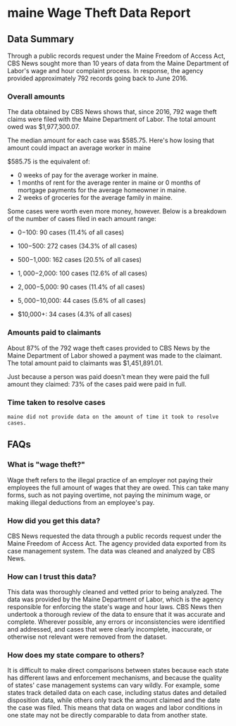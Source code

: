 # maine Wage Theft Data Report

## Data Summary

Through a public records request under the Maine Freedom of Access Act, CBS News sought more than 10 years of data from the Maine Department of Labor's wage and hour complaint process. In response, the agency provided approximately 792 records going back to June 2016.



### Overall amounts

The data obtained by CBS News shows that, since 2016, 792 wage theft claims were filed with the Maine Department of Labor. The total amount owed was $1,977,300.07.

The median amount for each case was $585.75. Here's how losing that amount could impact an average worker in maine

$585.75 is the equivalent of: 
* 0 weeks of pay for the average worker in maine.
* 1 months of rent for the average renter in maine or 0 months of mortgage payments for the average homeowner in maine.
* 2 weeks of groceries for the average family in maine.

Some cases were worth even more money, however. Below is a breakdown of the number of cases filed in each amount range: 

* $0-$100: 90 cases (11.4% of all cases)

* $100-$500: 272 cases (34.3% of all cases)

* $500-$1,000: 162 cases (20.5% of all cases)

* $1,000-$2,000: 100 cases (12.6% of all cases)

* $2,000-$5,000: 90 cases (11.4% of all cases)

* $5,000-$10,000: 44 cases (5.6% of all cases)

* $10,000+: 34 cases (4.3% of all cases)



### Amounts paid to claimants

About 87% of the 792 wage theft cases provided to CBS News by the Maine Department of Labor showed a payment was made to the claimant. The total amount paid to claimants was $1,451,891.01.


Just because a person was paid doesn't mean they were paid the full amount they claimed: 73% of the cases paid were paid in full.



### Time taken to resolve cases

    maine did not provide data on the amount of time it took to resolve cases.


## FAQs

### What is "wage theft?"

Wage theft refers to the illegal practice of an employer not paying their employees the full amount of wages that they are owed. This can take many forms, such as not paying overtime, not paying the minimum wage, or making illegal deductions from an employee's pay.

###  How did you get this data?

CBS News requested the data through a public records request under the Maine Freedom of Access Act. The agency provided data exported from its case management system. The data was cleaned and analyzed by CBS News.

### How can I trust this data? 

This data was thoroughly cleaned and vetted prior to being analyzed. The data was provided by the Maine Department of Labor, which is the agency responsible for enforcing the state's wage and hour laws. CBS News then undertook a thorough review of the data to ensure that it was accurate and complete. Wherever possible, any errors or inconsistencies were identified and addressed, and cases that were clearly incomplete, inaccurate, or otherwise not relevant were removed from the dataset.

### How does my state compare to others? 

It is difficult to make direct comparisons between states because each state has different laws and enforcement mechanisms, and because the quality of states' case management systems can vary wildly. For example, some states track detailed data on each case, including status dates and detailed disposition data, while others only track the amount claimed and the date the case was filed. This means that data on wages and labor conditions in one state may not be directly comparable to data from another state.